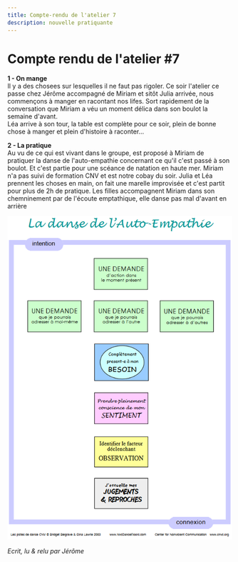 ```yaml
---
title: Compte-rendu de l'atelier 7
description: nouvelle pratiquante
---
```


# Compte rendu de l'atelier #7  
**1 - On mange**  
Il y a des chosees sur lesquelles il ne faut pas rigoler. Ce soir l'atelier ce passe chez Jérôme accompagné de Miriam et sitôt Julia arrivée,
nous commençons à manger en racontant nos lifes. Sort rapidement de la conversation que Miriam a véu un moment délica dans son boulot
la semaine d'avant.  
Léa arrive à son tour, la table est complète pour ce soir, plein de bonne chose à manger et plein d'histoire à raconter...  

**2 - La pratique**  
Au vu de ce qui est vivant dans le groupe, est proposé à Miriam de pratiquer la danse de l'auto-empathie concernant ce qu'il c'est passé à son boulot.
Et c'est partie pour une scéance de natation en haute mer. Miriam n'a pas suivi de formation CNV et est notre cobay du soir.
Julia et Léa prennent les choses en main, on fait une marelle improvisée et c'est partit pour plus de 2h de pratique.
Les filles accompagnent Miriam dans son chemninement par de l'écoute emptathique, elle danse pas mal d'avant en arrière

![La danse de l'auto-empathie](https://github.com/cnvpoilsauxpieds/documentation/blob/master/media/atelier-7/La_danse_de_l'Auto-Empathie.PNG)

 

*Ecrit, lu & relu par Jérôme*
